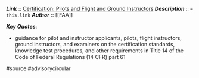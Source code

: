 ***Link***      :: [Certification: Pilots and Flight and Ground Instructors](https://www.faa.gov/documentlibrary/media/advisory_circular/ac_61-65h.pdf)
***Description***      :: `= this.link`
***Author*** :: [[FAA]]

***Key Quotes***:
* guidance for pilot and instructor applicants, pilots, flight instructors, ground instructors, and examiners on the certification standards, knowledge test procedures, and other requirements in Title 14 of the Code of Federal Regulations (14 CFR) part 61

#source #advisorycircular